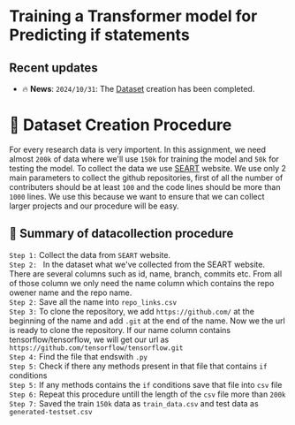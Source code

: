 # Training a Transformer model for Predicting if statements

## Recent updates
- 🔥 **News**: ``2024/10/31``: The [Dataset](https://drive.google.com/drive/folders/100X2rtYo3oV4Rt9cPjkDi3z2hU9_csr7?usp=sharing) creation has been completed.


# 📗 Dataset Creation Procedure
For every research data is very importent. In this assignment, we need almost ```200k``` of data where we'll use ```150k``` for training the model and ```50k``` for testing the model. To collect the data we use [SEART](https://seart-ghs.si.usi.ch/) website. We use only 2 main parameters to collect the github repositories, first of all the number of contributers should be at least ```100``` and the code lines should be more than ```1000``` lines. We use this because we want to ensure that we can collect larger projects and our procedure will be easy.  
## 🌟 Summary of datacollection procedure
```Step 1:``` Collect the data from ```SEART``` website.\
```Step 2: ``` In the dataset what we've collected from the SEART website. There are several columns such as id, name, branch, commits etc. From all of those column we only need the name column which contains the repo owener name and the repo name.  
```Step 2:``` Save all the name into ```repo_links.csv```\
```Step 3:``` To clone the repository, we add ```https://github.com/``` at the beginning of the name and add ```.git``` at the end of the name. Now we the url is ready to clone the repository. If our name column contains tensorflow/tensorflow, we will get our url as ```https://github.com/tensorflow/tensorflow.git```\
```Step 4:``` Find the file that endswith ```.py```\
```Step 5:``` Check if there any methods present in that file that contains ```if``` conditions\
```Step 5:``` If any methods contains the ```if``` conditions save that file into ```csv``` file\
```Step 6:``` Repeat this procedure untill the length of the ```csv``` file more than ```200k```\
```Step 7:``` Saved the train ```150k``` data as ```train_data.csv``` and test data as ```generated-testset.csv```
